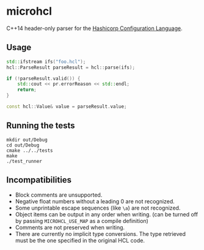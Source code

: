 # microhcl
C++14 header-only parser for the [Hashicorp Configuration Language](https://www.github.com/hashicorp/hcl).

## Usage
```c++
std::ifstream ifs("foo.hcl");
hcl::ParseResult parseResult = hcl::parse(ifs);

if (!parseResult.valid()) {
    std::cout << pr.errorReason << std::endl;
    return;
}

const hcl::Value& value = parseResult.value;
```

## Running the tests
```
mkdir out/Debug
cd out/Debug
cmake ../../tests
make
./test_runner
```

## Incompatibilities
- Block comments are unsupported.
- Negative float numbers without a leading 0 are not recognized.
- Some unprintable escape sequences (like `\a`) are not recognized.
- Object items can be output in any order when writing. (can be turned off by passing `MICROHCL_USE_MAP` as a compile definition)
- Comments are not preserved when writing.
- There are currently no implicit type conversions. The type retrieved must be the one specified in the original HCL code.
